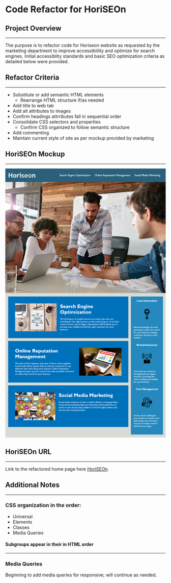 # Code Refactor for HoriSEOn

## Project Overview

***

The purpose is to refactor code for Horiseon website as requested by the marketing department to improve accessibiility and optimize for search engines. Initial accessiblity standards and basic SEO optimization criteria as detailed below were provided.


## Refactor Criteria

***

- Substitute or add semantic HTML elements
  - Rearrange HTML structure if/as needed
- Add title to web tab
- Add alt attributes to images
- Confirm headings attrributes fall in sequential order
- Consolidate CSS selectors and properties
  - Confirm CSS organized to follow semantic structure
- Add commenting
- Maintain current style of site as per mockup provided by marketing



## HoriSEOn Mockup 

***

![Horiseon Mockup](/assets/images/horiseon-mockup.png)


## HoriSEOn URL

***

Link to the refactored home page here *[HoriSEOn](https://melliedee.github.io/horiSEOn/)*.


## Additional Notes

***

### CSS organization in the order:
- Universal
- Elements
- Classes
- Media Queries

#### Subgroups appear in their in HTML order

***

### Media Queries

Beginning to add media queries for responsive; will continue as needed.



